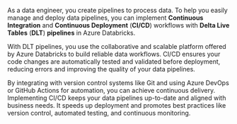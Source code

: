 As a data engineer, you create pipelines to process data. To help you easily manage and deploy data pipelines, you can implement **Continuous Integration** and **Continuous Deployment** (**CI/CD**) workflows with **Delta Live Tables** (**DLT**) **pipelines** in Azure Databricks.

With DLT pipelines, you use the collaborative and scalable platform offered by Azure Databricks to build reliable data workflows. CI/CD ensures your code changes are automatically tested and validated before deployment, reducing errors and improving the quality of your data pipelines.

By integrating with version control systems like Git and using Azure DevOps or GitHub Actions for automation, you can achieve continuous delivery. Implementing CI/CD keeps your data pipelines up-to-date and aligned with business needs. It speeds up deployment and promotes best practices like version control, automated testing, and continuous monitoring.
